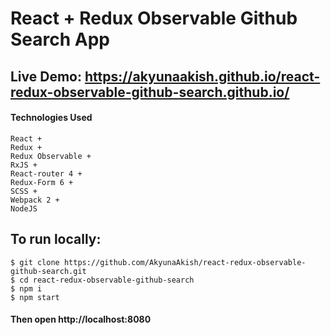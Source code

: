# React + Redux Observable Github Search App

## Live Demo: https://akyunaakish.github.io/react-redux-observable-github-search.github.io/

#### Technologies Used
```
React + 
Redux + 
Redux Observable +
RxJS + 
React-router 4 + 
Redux-Form 6 + 
SCSS + 
Webpack 2 +
NodeJS 
```

## To run locally:

```
$ git clone https://github.com/AkyunaAkish/react-redux-observable-github-search.git
$ cd react-redux-observable-github-search
$ npm i
$ npm start
```

#### Then open http://localhost:8080

